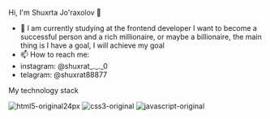 Hi, I'm Shuxrta Jo'raxolov 👋

- 🌱 I am currently studying at the frontend developer
I want to become a successful person and a rich millionaire, or maybe a billionaire, the main thing is I have a goal, I will achieve my goal
- 📫 How to reach me:
-  instagram: @shuxrat_._._0
-  telagram: @shuxrat88877

My technology stack

![html5-original](https://github.com/Shuxrat88877/shuxrat88877/assets/117638741/b323168d-0ed6-4de4-a7d1-f2ca53fa8fd5)24px
![css3-original](https://github.com/Shuxrat88877/shuxrat88877/assets/117638741/4c1e9eae-4fad-4ea3-84fc-f4e0f559c57d)
![javascript-original](https://github.com/Shuxrat88877/shuxrat88877/assets/117638741/aabf3691-15d5-4a56-b037-a3ebe0170fa5)

